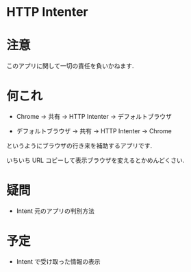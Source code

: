 # HTTP Intenter

# 注意

このアプリに関して一切の責任を負いかねます.

# 何これ

- Chrome → 共有 → HTTP Intenter → デフォルトブラウザ

- デフォルトブラウザ → 共有 → HTTP Intenter → Chrome

というようにブラウザの行き来を補助するアプリです.

いちいち URL コピーして表示ブラウザを変えるとかめんどくさい.

# 疑問

- Intent 元のアプリの判別方法

# 予定

- Intent で受け取った情報の表示
